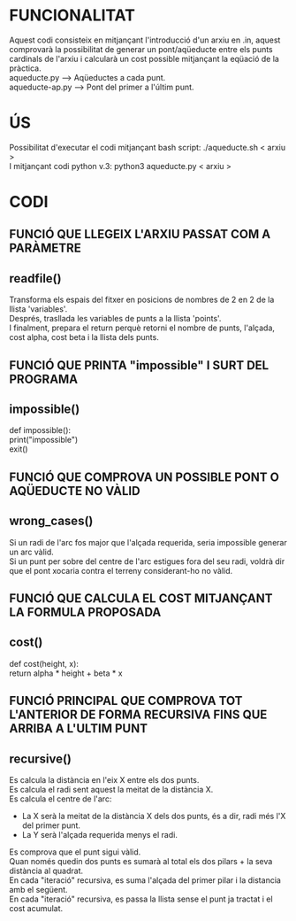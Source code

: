 # FUNCIONALITAT
Aquest codi consisteix en mitjançant l'introducció d'un arxiu en .in, aquest comprovarà la possibilitat de generar un pont/aqüeducte entre els punts cardinals de l'arxiu i calcularà un cost possible mitjançant la eqüació de la pràctica.\
aqueducte.py --> Aqüeductes a cada punt.\
aqueducte-ap.py --> Pont del primer a l'últim punt.

# ÚS
Possibilitat d'executar el codi mitjançant bash script: ./aqueducte.sh < arxiu >\
I mitjançant codi python v.3: python3 aqueducte.py < arxiu >


# CODI
## FUNCIÓ QUE LLEGEIX L'ARXIU PASSAT COM A PARÀMETRE 
## readfile()
Transforma els espais del fitxer en posicions de nombres de 2 en 2 de la llista 'variables'.\
Després, trasllada les variables de punts a la llista 'points'.\
I finalment, prepara el return perquè retorni el nombre de punts, l'alçada, cost alpha, cost beta i la llista dels punts.


## FUNCIÓ QUE PRINTA "impossible" I SURT DEL PROGRAMA 
## impossible()
def impossible():\
    print("impossible")\
    exit()


## FUNCIÓ QUE COMPROVA UN POSSIBLE PONT O AQÜEDUCTE NO VÀLID 
## wrong_cases()
Si un radi de l'arc fos major que l'alçada requerida, seria impossible generar un arc vàlid.\
Si un punt per sobre del centre de l'arc estigues fora del seu radi, voldrà dir que el pont xocaria contra el terreny considerant-ho no vàlid.


## FUNCIÓ QUE CALCULA EL COST MITJANÇANT LA FORMULA PROPOSADA
## cost()
def cost(height, x):\
    return alpha * height + beta * x


## FUNCIÓ PRINCIPAL QUE COMPROVA TOT L'ANTERIOR DE FORMA RECURSIVA FINS QUE ARRIBA A L'ULTIM PUNT
## recursive()
Es calcula la distància en l'eix X entre els dos punts.\
Es calcula el radi sent aquest la meitat de la distància X.\
Es calcula el centre de l'arc:
- La X serà la meitat de la distància X dels dos punts, és a dir, radi més l'X del primer punt.
- La Y serà l'alçada requerida menys el radi.

Es comprova que el punt sigui vàlid.\
Quan només quedin dos punts es sumarà al total els dos pilars + la seva distància al quadrat.\
En cada "iteració" recursiva, es suma l'alçada del primer pilar i la distancia amb el següent.\
En cada "iteració" recursiva, es passa la llista sense el punt ja tractat i el cost acumulat.
